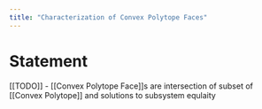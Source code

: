 ```yaml
---
title: "Characterization of Convex Polytope Faces"
---
```


# Statement
[[TODO]] - [[Convex Polytope Face]]s are intersection of subset of [[Convex Polytope]] and solutions to subsystem equlaity